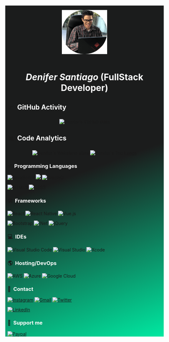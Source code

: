 <div style="background:linear-gradient(160deg, rgba(27,28,28,1) 50%, rgba(0,232,161,1) 100%); padding: 0 0.5em;">
<p align="center">
<img style="height: 10em; margin: 1em 0;" src="./images/profile.png">
</p>
<h1 align="center" style="color:#fff; font-size: 2em;">
<em>Denifer Santiago</em>
<b>(FullStack Developer)</b>
</h1>

## 📈 &nbsp;<span style="color: #fff;">GitHub Activity</span>
<p align="center">
<img height="200em" alt="Denifer's GitHub stats" src="https://github-readme-stats.vercel.app/api?username=DeniferSantiago&count_private=true&show_icons=true&theme=vue&bg_color=2E3331&text_color=fff&title_color=00FFB1">
</p>

## 📊 &nbsp;<span style="color: #fff;">Code Analytics</span>
<p align="center">
<a target="_blank" href="https://wakatime.com/@DeniferSantiago">
<img height="180em" alt="Denifer's Wakatime stats" src="https://github-readme-stats.vercel.app/api/wakatime?username=DeniferSantiago&theme=vue&bg_color=2E3331&text_color=fff&title_color=00FFB1">
</a> <a target="_blank" href="https://wakatime.com/@DeniferSantiago">
<img height="180em" alt="Denifer's Top Langs" src="https://github-readme-stats.vercel.app/api/top-langs/?username=DeniferSantiago&langs_count=4&theme=vue&bg_color=2E3331&text_color=fff&title_color=00FFB1">
</a>
</p>

### ✅ &nbsp;<span style="color: #fff;">Programming Languages</span>
<img alt="JavaScript" src="https://img.shields.io/badge/javascript-%23323330.svg?style=for-the-badge&logo=javascript&logoColor=%2300E8A1&labelColor=&232E3331&color=%232E3331"/> <img src="https://img.shields.io/badge/c%23-%23239120.svg?style=for-the-badge&logo=c-sharp&logoColor=%2300E8A1&labelColor=&232E3331&color=%232E3331"/> <img alt="GraphQL" src="https://img.shields.io/badge/-GraphQL-E10098?style=for-the-badge&logo=graphql&logoColor=%2300E8A1&labelColor=&232E3331&color=%232E3331"/>

<img alt="HTML5" src="https://img.shields.io/badge/html5-%23E34F26.svg?style=for-the-badge&logo=html5&logoColor=%2300E8A1&labelColor=&232E3331&color=%232E3331"/> <img alt="CSS3" src="https://img.shields.io/badge/css3-%231572B6.svg?style=for-the-badge&logo=css3&logoColor=%2300E8A1&labelColor=&232E3331&color=%232E3331"/>


### 🛠 &nbsp;<span style="color: #fff;">Frameworks</span>

<img alt="React" src="https://img.shields.io/badge/react-%2320232a.svg?style=for-the-badge&logo=react&logoColor=%2300E8A1&labelColor=&232E3331&color=%232E3331"/> <img alt="React Native" src="https://img.shields.io/badge/react_native-%2320232a.svg?style=for-the-badge&logo=react&logoColor=%2300E8A1&labelColor=&232E3331&color=%232E3331"/> <img alt="Vue.js" src="https://img.shields.io/badge/vuejs-%2335495e.svg?style=for-the-badge&logo=vue-dot-js&logoColor=%2300E8A1&labelColor=&232E3331&color=%232E3331"/>

<img alt="Bootstrap" src="https://img.shields.io/badge/bootstrap-%23563D7C.svg?style=for-the-badge&logo=bootstrap&logoColor=%2300E8A1&labelColor=&232E3331&color=%232E3331"/> <img alt=".Net" src="https://img.shields.io/badge/.NET-5C2D91?style=for-the-badge&logo=.net&logoColor=%2300E8A1&labelColor=&232E3331&color=%232E3331"/> <img alt="jQuery" src="https://img.shields.io/badge/jquery-%230769AD.svg?style=for-the-badge&logo=jquery&logoColor=%2300E8A1&labelColor=&232E3331&color=%232E3331"/>

### 💻 &nbsp;<span style="color: #fff;">IDEs</span>

<img alt="Visual Studio Code" src="https://img.shields.io/badge/Visual%20Studio%20Code-0078d7.svg?style=for-the-badge&logo=visual-studio-code&logoColor=%2300E8A1&labelColor=&232E3331&color=%232E3331"/> <img alt="Visual Studio" src="https://img.shields.io/badge/Visual%20Studio-5C2D91.svg?style=for-the-badge&logo=visual-studio&logoColor=%2300E8A1&labelColor=&232E3331&color=%232E3331"/> 	<img alt="Xcode" src="https://img.shields.io/badge/Xcode-007ACC?style=for-the-badge&logo=Xcode&logoColor=%2300E8A1&labelColor=&232E3331&color=%232E3331"/>

### 🌎 &nbsp;<span style="color: #fff;">Hosting/DevOps</span>
<img alt="AWS" src="https://img.shields.io/badge/AWS-%23FF9900.svg?style=for-the-badge&logo=amazon-aws&logoColor=%2300E8A1&labelColor=&232E3331&color=%232E3331"/> <img alt="Azure" src="https://img.shields.io/badge/azure-%230072C6.svg?style=for-the-badge&logo=azure-devops&logoColor=%2300E8A1&labelColor=&232E3331&color=%232E3331"/> <img alt="Google Cloud" src="https://img.shields.io/badge/GoogleCloud-%234285F4.svg?style=for-the-badge&logo=google-cloud&logoColor=%2300E8A1&labelColor=&232E3331&color=%232E3331"/>

### 👋 &nbsp;<span style="color: #fff;">Contact</span>

<a target="_blank" href="https://www.instagram.com/denifer_santiago/"><img alt="Instagram" src="https://img.shields.io/badge/denifer__santiago-%23E4405F.svg?style=for-the-badge&logo=Instagram&logoColor=%2300E8A1&labelColor=&232E3331&color=%232E3331"/></a> <a target="_blank" href="mailto:deniferjose05@gmail.com"><img alt="Gmail" src="https://img.shields.io/badge/deniferjose05-D14836?style=for-the-badge&logo=gmail&logoColor=%2300E8A1&labelColor=&232E3331&color=%232E3331" /></a> <a target="_blank" href="https://twitter.com/_Denifer_"><img alt="Twitter" src="https://img.shields.io/badge/__Denifer__-%231DA1F2.svg?style=for-the-badge&logo=Twitter&logoColor=%2300E8A1&labelColor=&232E3331&color=%232E3331"/></a>

<a target="_blank" href="https://www.linkedin.com/in/denifer-santiago-fernadez-529608166/">
<img alt="LinkedIn" src="https://img.shields.io/badge/linkedin-%230077B5.svg?style=for-the-badge&logo=linkedin&logoColor=%2300E8A1&labelColor=&232E3331&color=%232E3331"/>
</a>

### 🙌 &nbsp;<span style="color: #fff;">Support me</span>
<a target="_blank" href="https://paypal.me/paycreatech?locale.x=es_XC">
<img alt="Paypal" src="https://img.shields.io/badge/PayPal-00457C?style=for-the-badge&logo=paypal&logoColor=%2300E8A1&labelColor=&232E3331&color=%232E3331"/>
</a>
</div>
